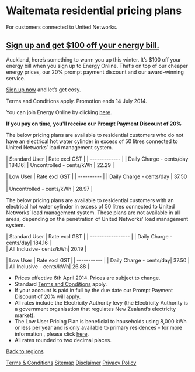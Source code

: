 # Waitemata residential pricing plans
For customers connected to United Networks.

 

## [Sign up and get $100 off your energy bill.](http://cheaperenergy.co.nz/index.php/join)
Auckland, here’s something to warm you up this winter. It’s $100 off your energy bill when you sign up to Energy Online. That’s on top of our cheaper energy prices, our 20% prompt payment discount and our award-winning service.

[Sign up now](http://cheaperenergy.co.nz/index.php/join) and let’s get cosy.

<p class="legals">Terms and Conditions apply. Promotion ends 14 July 2014.</p>

 

You can join Energy Online by clicking [here](https://join-us.energyonline.co.nz/web/eol/join).

**If you pay on time, you'll receive our Prompt Payment Discount of 20%**

 

The below pricing plans are available to residential customers who do not have an electrical hot water cylinder in excess of 50 litres connected to United Networks’ load management system.


| Standard User	| Rate excl GST	|
| ------------- | 
| Daily Charge - cents/day	| 184.16| 
| Uncontrolled - cents/kWh	| 22.29	|  
 
 
| Low User	| Rate excl GST	|
|  ---------- | 
| Daily Charge - cents/day	| 37.50	|  
| Uncontrolled - cents/kWh	| 28.97	| 
 


The below pricing plans are available to residential customers with an electrical hot water cylinder in excess of 50 litres connected to United Networks’ load management system. These plans are not available in all areas, depending on the penetration of United Networks’ load management system.

| Standard User	| Rate excl GST	| 
|  ----------------- | 
| Daily Charge - cents/day| 	184.16	|  
| All Inclusive- cents/kWh| 	20.19	| 
 

|  Low User	|  Rate excl GST| 
| ----------- | 
| Daily Charge - cents/day| 	37.50	|  
| All Inclusive - cents/kWh| 	26.88	| 
 

- Prices effective 6th April 2014. Prices are subject to change.
- Standard [Terms and Conditions](http://www.energyonline.co.nz/terms) apply.
- If your account is paid in full by the due date our Prompt Payment Discount of 20% will apply.
- All rates include the Electricity Authority levy (the Electricity Authority is a government organisation that regulates New Zealand’s electricity market).
- The Low User Pricing Plan is beneficial to households using 8,000 kWh or less per year and is only available to primary residences - for more information , please click [here](http://www.energyonline.co.nz/residential/residential_faqs/residential_faqs_-_low_user).
- All rates rounded to two decimal places.


[Back to regions](http://www.energyonline.co.nz/residential/pricing_plans/residential_electricity_pricing_plans)

[Terms & Conditions](http://www.energyonline.co.nz/terms)
[Sitemap](http://www.energyonline.co.nz/home/site_map)
[Disclaimer](http://www.energyonline.co.nz/home/site_map/disclaimer)
[Privacy Policy](http://www.energyonline.co.nz/home/site_map/privacy_policy)
